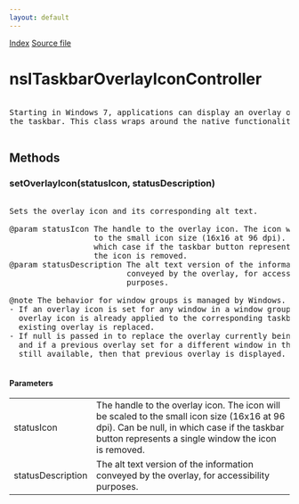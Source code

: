 ```yaml
---
layout: default
---
```

<div id='links'><a href="../index.html">Index</a>
<a href="http://dxr.mozilla.org/mozilla-central/source/widget/nsITaskbarOverlayIconController.idl">Source file</a>
</div>

# nsITaskbarOverlayIconController #
<pre>  
Starting in Windows 7, applications can display an overlay on the icon in  
the taskbar. This class wraps around the native functionality to do this.  
  
</pre>
## Methods ##

### setOverlayIcon(statusIcon, statusDescription) ###
<pre>  
Sets the overlay icon and its corresponding alt text.  
  
@param statusIcon The handle to the overlay icon. The icon will be scaled  
                  to the small icon size (16x16 at 96 dpi). Can be null, in  
                  which case if the taskbar button represents a single window  
                  the icon is removed.  
@param statusDescription The alt text version of the information  
                         conveyed by the overlay, for accessibility  
                         purposes.  
  
@note The behavior for window groups is managed by Windows.  
- If an overlay icon is set for any window in a window group and another  
  overlay icon is already applied to the corresponding taskbar button, that  
  existing overlay is replaced.  
- If null is passed in to replace the overlay currently being displayed,  
  and if a previous overlay set for a different window in the group is  
  still available, then that previous overlay is displayed.  
  
</pre>
#### Parameters ####

<table>

<tr>
<td>statusIcon</td>
<td>The handle to the overlay icon. The icon will be scaled  
                  to the small icon size (16x16 at 96 dpi). Can be null, in  
                  which case if the taskbar button represents a single window  
                  the icon is removed.  
</td>
</tr>

<tr>
<td>statusDescription</td>
<td>The alt text version of the information  
                         conveyed by the overlay, for accessibility  
                         purposes.  
</td>
</tr>

</table>
